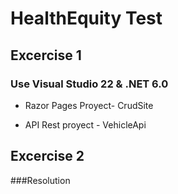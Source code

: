 # HealthEquity Test

## Excercise 1

### Use Visual Studio 22 & .NET 6.0

- Razor Pages Proyect- CrudSite

- API Rest proyect - VehicleApi

## Excercise 2

###Resolution
